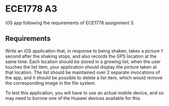 ECE1778 A3
==========

iOS app following the requirements of ECE1778 assignment 3.

Requirements
------------
Write an iOS application that, in response to being shaken, takes a picture 1 second after the shaking stops, and also records the GPS location at the same time. Each location should be stored in a growing list; when the user touches the list item, your application should display the picture taken at that location. The list should be maintained over 2 separate invocations of the app, and it should be possible to delete a list item, which would remove the corresponding image in the file system.

To test this application, you will have to use an actual mobile device, and so may need to borrow one of the Huawei devices available for this.

